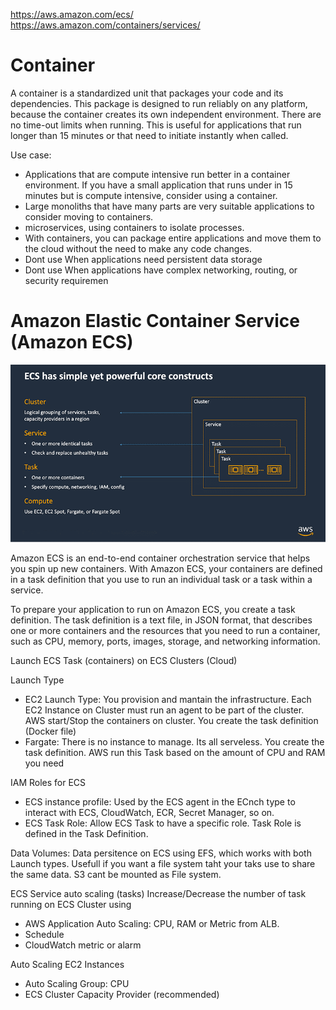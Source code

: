 https://aws.amazon.com/ecs/
https://aws.amazon.com/containers/services/

# Container
A container is a standardized unit that packages your code and its dependencies. This package is designed to run reliably on any platform, because the container creates its own independent environment.
There are no time-out limits when running. This is useful for applications that run longer than 15 minutes or that need to initiate instantly when called.

Use case:
- Applications that are compute intensive run better in a container environment. If you have a small application that runs under in 15 minutes but is compute intensive, consider using a container. 
- Large monoliths that have many parts are very suitable applications to consider moving to containers. 
- microservices, using containers to isolate processes.
- With containers, you can package entire applications and move them to the cloud without the need to make any code changes. 
- Dont use When applications need persistent data storage
- Dont use When applications have complex networking, routing, or security requiremen

# Amazon Elastic Container Service (Amazon ECS)

![ecs](/img/ecsconstruct3.png)

Amazon ECS is an end-to-end container orchestration service that helps you spin up new containers. With Amazon ECS, your containers are defined in a task definition that you use to run an individual task or a task within a service. 

To prepare your application to run on Amazon ECS, you create a task definition. The task definition is a text file, in JSON format, that describes one or more containers and the resources that you need to run a container, such as CPU, memory, ports, images, storage, and networking information.

Launch ECS Task (containers) on ECS Clusters (Cloud)

Launch Type
- EC2 Launch Type: You provision and mantain the infrastructure. Each EC2 Instance on Cluster must run an agent to be part of the cluster. AWS start/Stop the containers on cluster. You create the task definition (Docker file)
- Fargate: There is no instance to manage. Its all serveless. You create the task definition. AWS run this Task based on the amount of CPU and RAM you need

IAM Roles for ECS
- ECS instance profile: Used by the ECS agent in the ECnch type to interact with ECS, CloudWatch, ECR, Secret Manager, so on.
- ECS Task Role: Allow ECS Task to have a specific role. Task Role is defined in the Task Definition.

Data Volumes: Data persitence on ECS using EFS, which works with both Launch types. Usefull if you want a file system taht your taks use to share the same data. S3 cant be mounted as File system.

ECS Service auto scaling (tasks)
Increase/Decrease the number of task running on ECS Cluster using
- AWS Application Auto Scaling: CPU, RAM or Metric from ALB. 
- Schedule
- CloudWatch metric or alarm

Auto Scaling EC2 Instances
- Auto Scaling Group: CPU
- ECS Cluster Capacity Provider (recommended)
